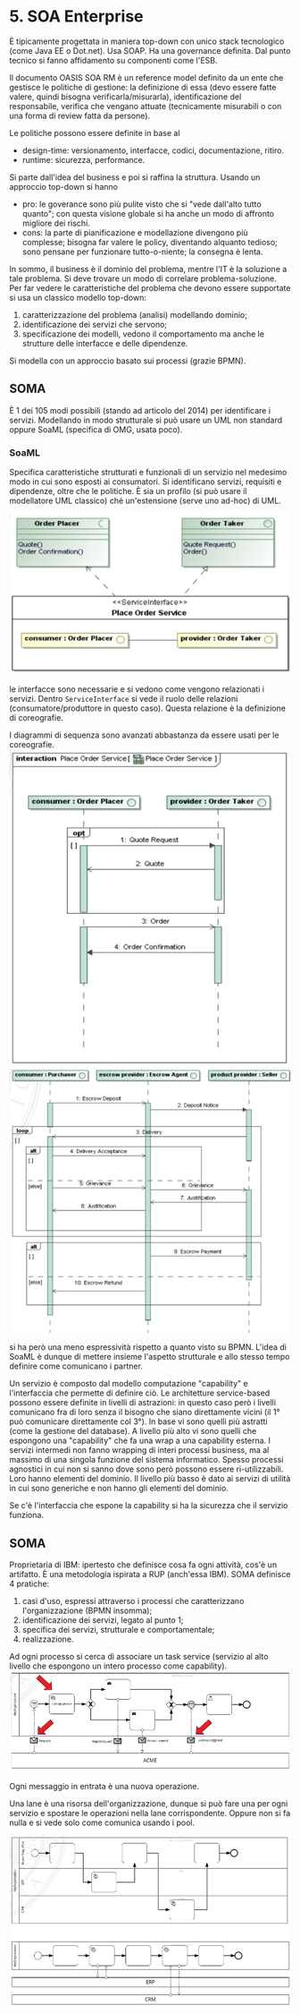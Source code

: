 # 5. SOA Enterprise

È tipicamente progettata in maniera top-down con unico stack tecnologico (come Java EE o Dot.net). Usa SOAP. Ha una governance definita. Dal punto tecnico si fanno affidamento su componenti come l'ESB.

Il documento OASIS SOA RM è un reference model definito da un ente che gestisce le politiche di gestione: la definizione di essa (devo essere fatte valere, quindi bisogna verificarla/misurarla), identificazione del responsabile, verifica che vengano attuate (tecnicamente misurabili o con una forma di review fatta da persone).

Le politiche possono essere definite in base al 
- design-time: versionamento, interfacce, codici, documentazione, ritiro.
- runtime: sicurezza, performance.

Si parte dall'idea del business e poi si raffina la struttura. Usando un approccio top-down si hanno
- pro: le goverance sono più pulite visto che si "vede dall'alto tutto quanto"; con questa visione globale si ha anche un modo di affronto migliore dei rischi.
- cons: la parte di pianificazione e modellazione divengono più complesse; bisogna far valere le policy, diventando alquanto tedioso; sono pensane per funzionare tutto-o-niente; la consegna è lenta.

In sommo, il business è il dominio del problema, mentre l'IT è la soluzione a tale problema. Si deve trovare un modo di correlare problema-soluzione. Per far vedere le caratteristiche del problema che devono essere supportate si usa un classico modello top-down:
1. caratterizzazione del problema (analisi) modellando dominio;
2. identificazione dei servizi che servono;
3. specificazione dei modelli, vedono il comportamento ma anche le strutture delle interfacce e delle dipendenze.

Si modella con un approccio basato sui processi (grazie BPMN).

## SOMA
È 1 dei 105 modi possibili (stando ad articolo del 2014) per identificare i servizi. Modellando in modo strutturale si può usare un UML non standard oppure SoaML (specifica di OMG, usata poco).

### SoaML
Specifica caratteristiche strutturati e funzionali di un servizio nel medesimo modo in cui sono esposti ai consumatori. Si identificano servizi, requisiti e dipendenze, oltre che le politiche.
È sia un profilo (si può usare il modellatore UML classico) ché un'estensione (serve uno ad-hoc) di UML. 

![20231009095049.png](static/20231009095049.png)

le interfacce sono necessarie e si vedono come vengono relazionati i servizi. Dentro `ServiceInterface` si vede il ruolo delle relazioni (consumatore/produttore in questo caso). Questa relazione è la definizione di coreografie. 

I diagrammi di sequenza sono avanzati abbastanza da essere usati per le coreografie.
![20231009095409.png](static/20231009095409.png)
![20231009095454.png](static/20231009095454.png)

si ha però una meno espressività rispetto a quanto visto su BPMN.
L'idea di SoaML è dunque di mettere insieme l'aspetto strutturale e allo stesso tempo definire come comunicano i partner.

Un servizio è composto dal modello computazione "capability" e l'interfaccia che permette di definire ciò.
Le architetture service-based possono essere definite in livelli di astrazioni: in questo caso però i livelli comunicano fra di loro senza il bisogno che siano direttamente vicini (il 1° può comunicare direttamente col 3°). In base vi sono quelli più astratti (come la gestione del database). A livello più alto vi sono quelli che espongono una "capability" che fa una wrap a una capability esterna.
I servizi intermedi non fanno wrapping di interi processi business, ma al massimo di una singola funzione del sistema informatico. Spesso processi agnostici in cui non si sanno dove sono però possono  essere ri-utilizzabili. Loro hanno elementi del dominio.
Il livello più basso è dato ai servizi di utilità in cui sono generiche e non hanno gli elementi del dominio.

Se c'è l'interfaccia che espone la capability si ha la sicurezza che il servizio funziona.

## SOMA
Proprietaria di IBM: ipertesto che definisce cosa fa ogni attività, cos'è un artifatto. È una metodologia ispirata a RUP (anch'essa IBM). SOMA definisce 4 pratiche:
1. casi d'uso, espressi attraverso i processi che caratterizzano l'organizzazione (BPMN insomma);
2. identificazione dei servizi, legato al punto 1;
3. specifica dei servizi, strutturale e comportamentale;
4. realizzazione.

Ad ogni processo si cerca di associare un task service (servizio al alto livello che espongono un intero processo come capability).
![20231009102434.png](static/20231009102434.png)

Ogni messaggio in entrata è una nuova operazione. 

Una lane è una risorsa dell'organizzazione, dunque si può fare una per ogni servizio e spostare le operazioni nella lane corrispondente. Oppure non si fa nulla e si vede solo come comunica usando i pool.

![20231009102858.png](static/20231009102858.png)


